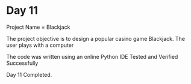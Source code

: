 # Day 11

Project Name = Blackjack

The project objective is to design a popular casino game Blackjack.
The user plays with a computer

The code was written using an online Python IDE
Tested and Verified Successfully

Day 11 Completed.